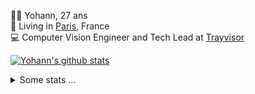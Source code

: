<p>
  👨🏻 <bold>Yohann</bold>, 27 ans<br/>
  💼 Living in <a href="https://www.google.com/maps?q=paris">Paris</a>, France<br/>
  💻 Computer Vision Engineer and Tech Lead at <a href="https://trayvisor.com/">Trayvisor</a><br/>
</p>

<a href="https://github.com/anuraghazra/github-readme-stats"><img align="center" src="https://github-readme-stats-go94hl40s-yohann84l.vercel.app//api?username=yohann84L&show_icons=true&include_all_commits=true" alt="Yohann's github stats" /> </a>


<details>
  <summary>Some stats ...</summary><br/>
  

<!--START_SECTION:waka-->
![Code Time](http://img.shields.io/badge/Code%20Time-937%20hrs%2013%20mins-blue)

![Profile Views](http://img.shields.io/badge/Profile%20Views-0-blue)

**🐱 My GitHub Data** 

> 📦 440.7 kB Used in GitHub's Storage 
 > 
> 🏆 777 Contributions in the Year 2023
 > 
> 🚫 Not Opted to Hire
 > 
> 📜 24 Public Repositories 
 > 
> 🔑 21 Private Repositories 
 > 
**I'm an Early 🐤** 

```text
🌞 Morning                12250 commits       ████████░░░░░░░░░░░░░░░░░   31.50 % 
🌆 Daytime                21983 commits       ██████████████░░░░░░░░░░░   56.53 % 
🌃 Evening                4484 commits        ███░░░░░░░░░░░░░░░░░░░░░░   11.53 % 
🌙 Night                  169 commits         ░░░░░░░░░░░░░░░░░░░░░░░░░   00.43 % 
```
📅 **I'm Most Productive on Wednesday** 

```text
Monday                   7195 commits        █████░░░░░░░░░░░░░░░░░░░░   18.50 % 
Tuesday                  7143 commits        █████░░░░░░░░░░░░░░░░░░░░   18.37 % 
Wednesday                8829 commits        ██████░░░░░░░░░░░░░░░░░░░   22.70 % 
Thursday                 8203 commits        █████░░░░░░░░░░░░░░░░░░░░   21.09 % 
Friday                   7003 commits        █████░░░░░░░░░░░░░░░░░░░░   18.01 % 
Saturday                 144 commits         ░░░░░░░░░░░░░░░░░░░░░░░░░   00.37 % 
Sunday                   369 commits         ░░░░░░░░░░░░░░░░░░░░░░░░░   00.95 % 
```


📊 **This Week I Spent My Time On** 

```text
🕑︎ Time Zone: Europe/Paris

💬 Programming Languages: 
Python                   4 hrs 44 mins       ████████████████░░░░░░░░░   63.49 % 
Markdown                 1 hr 29 mins        █████░░░░░░░░░░░░░░░░░░░░   19.91 % 
Text                     24 mins             █░░░░░░░░░░░░░░░░░░░░░░░░   05.43 % 
JavaScript               13 mins             █░░░░░░░░░░░░░░░░░░░░░░░░   03.05 % 
GitIgnore file           7 mins              ░░░░░░░░░░░░░░░░░░░░░░░░░   01.77 % 

🔥 Editors: 
PyCharm                  6 hrs 46 mins       ███████████████████████░░   90.56 % 
VS Code                  27 mins             ██░░░░░░░░░░░░░░░░░░░░░░░   06.23 % 
WebStorm                 14 mins             █░░░░░░░░░░░░░░░░░░░░░░░░   03.21 % 

💻 Operating System: 
Mac                      7 hrs 28 mins       █████████████████████████   100.00 % 
```

**I Mostly Code in Python** 

```text
Python                   21 repos            █████████████░░░░░░░░░░░░   51.22 % 
Jupyter Notebook         5 repos             ███░░░░░░░░░░░░░░░░░░░░░░   12.20 % 
JavaScript               3 repos             ██░░░░░░░░░░░░░░░░░░░░░░░   07.32 % 
HTML                     2 repos             █░░░░░░░░░░░░░░░░░░░░░░░░   04.88 % 
Shell                    1 repo              █░░░░░░░░░░░░░░░░░░░░░░░░   02.44 % 
```




 Last Updated on 20/12/2023 00:25:34 UTC
<!--END_SECTION:waka-->
